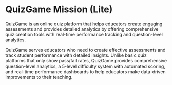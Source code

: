 # QuizGame Mission (Lite)

QuizGame is an online quiz platform that helps educators create engaging assessments and provides detailed analytics by offering comprehensive quiz creation tools with real-time performance tracking and question-level analytics.

QuizGame serves educators who need to create effective assessments and track student performance with detailed insights. Unlike basic quiz platforms that only show pass/fail rates, QuizGame provides comprehensive question-level analytics, a 5-level difficulty system with automated scoring, and real-time performance dashboards to help educators make data-driven improvements to their teaching.